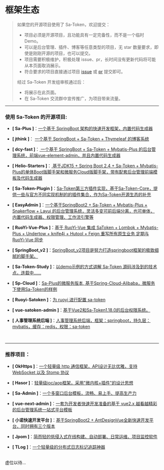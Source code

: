 # 框架生态

> 如果您的开源项目使用了 Sa-Token，欢迎提交：
> 
> - 项目必须是开源项目，且功能具有一定完备性，而不是一个临时 Demo。
> - 可以是后台管理、插件、博客等任意类型的项目，无 star 数量要求，即使是刚刚开源的项目，也可以提交。
> - 项目需要积极维护，积极处理 issue、pr，长时间没有更新代码将可能从本页面取消展示。
> - 符合要求的项目直接通过项目 [issue](https://gitee.com/dromara/sa-token/issues) 或 [pr](https://gitee.com/dromara/sa-token/blob/dev/sa-token-doc/doc/more/link.md) 提交即可。
> 
> 经过 Sa-Token 开发组审核通过后：
> - 将展示在此页面。
> - 在 Sa-Token 交流群中宣传推广，为项目带来流量。

--- 


### 使用 Sa-Token 的开源项目:
- **[ Sa-Plus ]**：[一个基于 SpringBoot 架构的快速开发框架，内置代码生成器](https://gitee.com/click33/sa-plus)

- **[ jthink ]**： [一个基于 SpringBoot + Sa-Token + Thymeleaf 的博客系统](https://gitee.com/wtsoftware/jthink)

- **[ dcy-fast ]**：[ 一个基于 SpringBoot + Sa-Token + Mybatis-Plus 的后台管理系统，前端vue-element-admin，并且内置代码生成器](https://gitee.com/dcy421/dcy-fast)

- **[ Helio-Starters ]**：[ 基于JDK15 + Spring Boot 2.4 + Sa-Token + Mybatis-Plus的单体Boot版脚手架和微服务Cloud版脚手架，带有配套后台管理前端模板及代码生成器](https://gitee.com/uncarbon97/helio-starters)

- **[ Sa-Token-Plugin ]**：[Sa-Token第三方插件实现，基于Sa-Token-Core，提供一些与官方不同实现机制的的插件集合，作为Sa-Token开源生态的补充](https://gitee.com/bootx/sa-token-plugin)

- **[ EasyAdmin ]**：[一个基于SpringBoot2 + Sa-Token + Mybatis-Plus + Snakerflow + Layui 的后台管理系统，灵活多变可前后端分离，也可单体，内置代码生成器、权限管理、工作流引擎等](https://gitee.com/lakernote/easy-admin)

- **[ RuoYi-Vue-Plus ]**：[基于 RuoYi-Vue 集成 SaToken + Lombok + Mybatis-Plus + Undertow + knife4j + Hutool + Feign 重写所有原生业务 定期与 RuoYi-Vue 同步](https://gitee.com/JavaLionLi/RuoYi-Vue-Plus/tree/satoken/)

- **[ SpringBoot_v2 ]**：[SpringBoot_v2项目是努力打造springboot框架的极致细腻的脚手架。](https://gitee.com/bdj/SpringBoot_v2/tree/sa-token/)

- **[ Sa-Token-Study ]**：[以demo示例的方式讲解 Sa-Token 源码涉及到的技术点，连载中……](https://gitee.com/click33/sa-token-study)

- **[ Sp-Cloud ]**：[Sa-Plus的微服务版本, 基于Spring-Cloud-Alibaba，微服务下使用Sa-Token的样例](https://gitee.com/click33/sp-cloud)

- **[ Ruoyi-Satoken ]**：[为 ruoyi 进行配置 sa-token](https://gitee.com/wangming123456/ruoyi-satoken)

- **[ vue-satoken-admin ]**：[基于Vue2和Sa-Token1.18.0的后台权限系统。](https://gitee.com/niluni/vue-satoken-admin)

- **[ 人事管理系统后端 ]**：[人事管理系统后端，框架：springboot，持久层：mybatis，缓存：redis，权限：sa-token](https://gitee.com/sdones_1512/personnel-management-system-back-end)



<br>

--- 

### 推荐项目：

- **[ OkHttps ]**：[一个轻量级 http 通信框架，API设计无比优雅，支持 WebSocket 以及 Stomp 协议](https://gitee.com/ejlchina-zhxu/okhttps) 

- **[ Hasor ]**：[轻量级ioc/aop框架，采用"微内核+插件"的设计思想](https://gitee.com/zycgit/hasor) 

- **[ Sa-Admin ]**：[一个多窗口后台模板，流畅、易上手、提高生产力](https://gitee.com/ejlchina-zhxu/okhttps) 

- **[ vue-next-admin ]**：[一套为开发者快速开发准备的基于 vue2.x 越看越精彩的后台管理系统一站式平台模板](https://gitee.com/lyt-top/vue-next-admin) 

- **[ 小诺快速开发平台 ]**：[基于SpringBoot2 + AntDesignVue全新快速开发平台，同时拥有三个版本](https://xiaonuo.vip/index#pricing)

- **[ Jpom ]**：[简而轻的低侵入式在线构建、自动部署、日常运维、项目监控软件](https://gitee.com/dromara/Jpom)

- **[ TLog ]**：[一个轻量级的分布式日志标记追踪神器](https://gitee.com/dromara/TLog)


<br>
虚位以待... 

